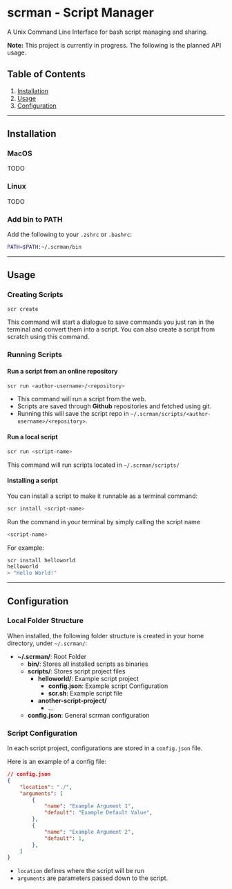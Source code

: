 # scrman - Script Manager

A Unix Command Line Interface for bash script managing and sharing.

**Note:** This project is currently in progress. The following is the planned API usage.

## Table of Contents

1. [Installation](#installation)
2. [Usage](#usage)
3. [Configuration](#configuration)

--------------------------------------------------------------------------------------

## Installation

### MacOS

TODO

### Linux

TODO

### Add bin to PATH

Add the following to your `.zshrc` or `.bashrc`:

```sh
PATH=$PATH:~/.scrman/bin
```

--------------------------------------------------------------------------------------

## Usage

### Creating Scripts

```sh
scr create
```

This command will start a dialogue to save commands you just ran in the terminal and
convert them into a script. You can also create a script from scratch using this command.

### Running Scripts

#### Run a script from an online repository

```sh
scr run <author-username>/<repository>
```

- This command will run a script from the web.
- Scripts are saved through **Github** repositories and fetched using git.
- Running this will save the script repo in `~/.scrman/scripts/<author-username>/<repository>`.

#### Run a local script

```sh
scr run <script-name>
```

This command will run scripts located in `~/.scrman/scripts/`

#### Installing a script

You can install a script to make it runnable as a terminal command:

```sh
scr install <script-name>
```

Run the command in your terminal by simply calling the script name

```sh
<script-name>
```

For example:

```sh
scr install helloworld
helloworld
> "Hello World!"
```

--------------------------------------------------------------------------------------

## Configuration

### Local Folder Structure

When installed, the following folder structure is created in your home directory, under `~/.scrman/`:

- **~/.scrman/**: Root Folder
  - **bin/**: Stores all installed scripts as binaries
  - **scripts/**: Stores script project files
    - **helloworld/**: Example script project
      - **config.json**: Example script Configuration
      - **scr.sh**: Example script file
    - **another-script-project/**
      - ...
  - **config.json**: General scrman configuration

### Script Configuration

In each script project, configurations are stored in a `config.json` file.

Here is an example of a config file:

```json
// config.json
{
    "location": "./",
    "arguments": [
        {
            "name": "Example Argument 1",
            "default": "Example Default Value",
        },
        {
            "name": "Example Argument 2",
            "default": 1,
        },
    ]
}
```

- `location` defines where the script will be run
- `arguments` are parameters passed down to the script.
